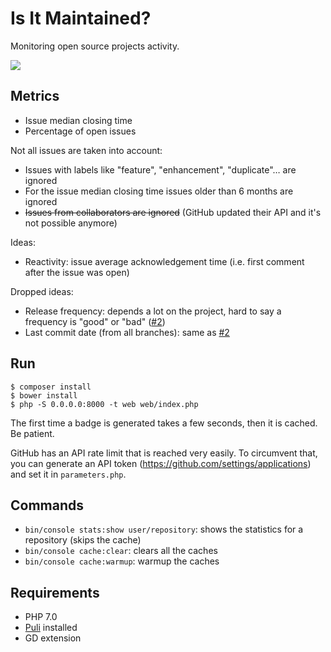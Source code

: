 # Is It Maintained?

Monitoring open source projects activity.

![](web/img/dude.png)

## Metrics

- Issue median closing time
- Percentage of open issues

Not all issues are taken into account:

- Issues with labels like "feature", "enhancement", "duplicate"… are ignored
- For the issue median closing time issues older than 6 months are ignored
- ~~Issues from collaborators are ignored~~ (GitHub updated their API and it's not possible anymore)

Ideas:

- Reactivity: issue average acknowledgement time (i.e. first comment after the issue was open)

Dropped ideas:

- Release frequency: depends a lot on the project, hard to say a frequency is "good" or "bad" ([#2](https://github.com/mnapoli/Maintained/issues/2))
- Last commit date (from all branches): same as [#2](https://github.com/mnapoli/Maintained/issues/2)

## Run

    $ composer install
    $ bower install
    $ php -S 0.0.0.0:8000 -t web web/index.php

The first time a badge is generated takes a few seconds, then it is cached. Be patient.

GitHub has an API rate limit that is reached very easily. To circumvent that, you can generate an
API token (https://github.com/settings/applications) and set it in `parameters.php`.

## Commands

- `bin/console stats:show user/repository`: shows the statistics for a repository (skips the cache)
- `bin/console cache:clear`: clears all the caches
- `bin/console cache:warmup`: warmup the caches

## Requirements

- PHP 7.0
- [Puli](http://puli.io) installed
- GD extension

